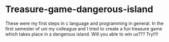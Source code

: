 # Treasure-game-dangerous-island
These were my first steps in c language and programming in general. In the first semester of uni my colleague and I tried to create a fun treasure game which takes place in a dangerous island. Will you able to win us??? Try!!!!
